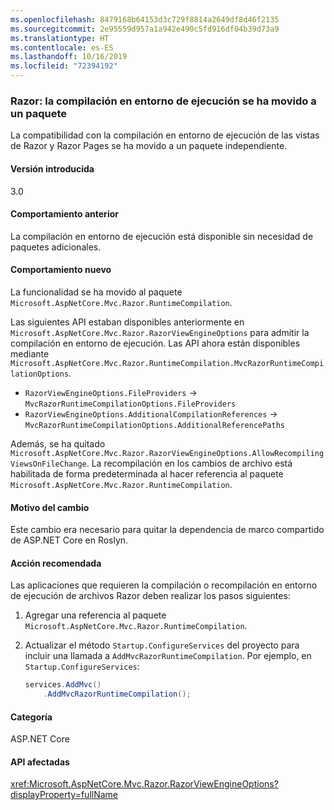 ```yaml
---
ms.openlocfilehash: 8479168b64153d3c729f8814a2649df8d46f2135
ms.sourcegitcommit: 2e95559d957a1a942e490c5fd916df04b39d73a9
ms.translationtype: HT
ms.contentlocale: es-ES
ms.lasthandoff: 10/16/2019
ms.locfileid: "72394192"
---
```

### <a name="razor-runtime-compilation-moved-to-a-package"></a>Razor: la compilación en entorno de ejecución se ha movido a un paquete

La compatibilidad con la compilación en entorno de ejecución de las vistas de Razor y Razor Pages se ha movido a un paquete independiente.

#### <a name="version-introduced"></a>Versión introducida

3.0

#### <a name="old-behavior"></a>Comportamiento anterior

La compilación en entorno de ejecución está disponible sin necesidad de paquetes adicionales.

#### <a name="new-behavior"></a>Comportamiento nuevo

La funcionalidad se ha movido al paquete `Microsoft.AspNetCore.Mvc.Razor.RuntimeCompilation`.

Las siguientes API estaban disponibles anteriormente en `Microsoft.AspNetCore.Mvc.Razor.RazorViewEngineOptions` para admitir la compilación en entorno de ejecución. Las API ahora están disponibles mediante `Microsoft.AspNetCore.Mvc.Razor.RuntimeCompilation.MvcRazorRuntimeCompilationOptions`.

- `RazorViewEngineOptions.FileProviders` -> `MvcRazorRuntimeCompilationOptions.FileProviders`
- `RazorViewEngineOptions.AdditionalCompilationReferences` -> `MvcRazorRuntimeCompilationOptions.AdditionalReferencePaths`

Además, se ha quitado `Microsoft.AspNetCore.Mvc.Razor.RazorViewEngineOptions.AllowRecompilingViewsOnFileChange`. La recompilación en los cambios de archivo está habilitada de forma predeterminada al hacer referencia al paquete `Microsoft.AspNetCore.Mvc.Razor.RuntimeCompilation`.

#### <a name="reason-for-change"></a>Motivo del cambio

Este cambio era necesario para quitar la dependencia de marco compartido de ASP.NET Core en Roslyn.

#### <a name="recommended-action"></a>Acción recomendada

Las aplicaciones que requieren la compilación o recompilación en entorno de ejecución de archivos Razor deben realizar los pasos siguientes:

1. Agregar una referencia al paquete `Microsoft.AspNetCore.Mvc.Razor.RuntimeCompilation`.
1. Actualizar el método `Startup.ConfigureServices` del proyecto para incluir una llamada a `AddMvcRazorRuntimeCompilation`. Por ejemplo, en `Startup.ConfigureServices`:

    ```csharp
    services.AddMvc()
        .AddMvcRazorRuntimeCompilation();
    ```

#### <a name="category"></a>Categoría

ASP.NET Core

#### <a name="affected-apis"></a>API afectadas

<xref:Microsoft.AspNetCore.Mvc.Razor.RazorViewEngineOptions?displayProperty=fullName>

<!--

#### Affected APIs

`T:Microsoft.AspNetCore.Mvc.Razor.RazorViewEngineOptions`

-->

